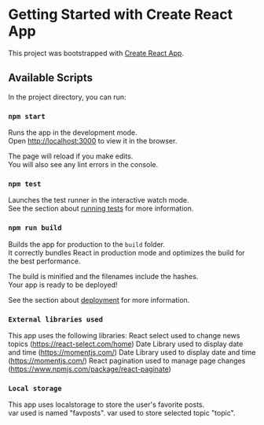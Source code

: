 # Getting Started with Create React App

This project was bootstrapped with [Create React App](https://github.com/facebook/create-react-app).

## Available Scripts

In the project directory, you can run:

### `npm start`

Runs the app in the development mode.\
Open [http://localhost:3000](http://localhost:3000) to view it in the browser.

The page will reload if you make edits.\
You will also see any lint errors in the console.

### `npm test`

Launches the test runner in the interactive watch mode.\
See the section about [running tests](https://facebook.github.io/create-react-app/docs/running-tests) for more information.

### `npm run build`

Builds the app for production to the `build` folder.\
It correctly bundles React in production mode and optimizes the build for the best performance.

The build is minified and the filenames include the hashes.\
Your app is ready to be deployed!

See the section about [deployment](https://facebook.github.io/create-react-app/docs/deployment) for more information.

### `External libraries used`

This app uses the following libraries:
React select used to change news topics (<https://react-select.com/home>)
Date Library used to display date and time (<https://momentjs.com/>)
Date Library used to display date and time (<https://momentjs.com/>)
React pagination used to manage page changes (<https://www.npmjs.com/package/react-paginate>)

### `Local storage`

This app uses localstorage to store the user's favorite posts.\
var used is named "favposts".
var used to store selected topic "topic".
